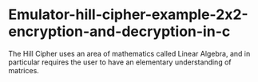 # Emulator-hill-cipher-example-2x2-encryption-and-decryption-in-c
 The Hill Cipher uses an area of mathematics called Linear Algebra, and in particular requires the user to have an elementary understanding of matrices.


